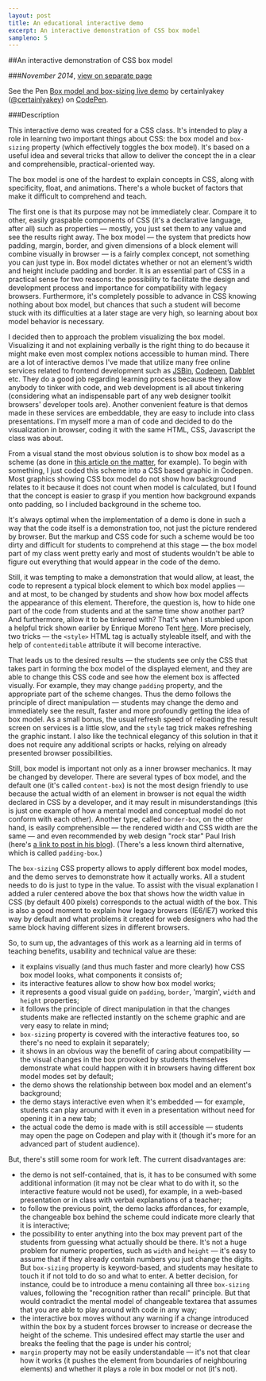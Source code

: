 ```yaml
---
layout: post
title: An educational interactive demo
excerpt: An interactive demonstration of CSS box model
sampleno: 5
---
```


##An interactive demonstration of CSS box model 

###_November 2014_, [view on separate page](http://codepen.io/certainlyakey/full/uLrdj)

<p data-height="800" data-theme-id="5749" data-slug-hash="uLrdj" data-default-tab="result" data-user="certainlyakey" class='codepen'>See the Pen <a href='http://codepen.io/certainlyakey/pen/uLrdj/'>Box model and box-sizing live demo</a> by certainlyakey (<a href='http://codepen.io/certainlyakey'>@certainlyakey</a>) on <a href='http://codepen.io'>CodePen</a>.</p>
<script async src="//assets.codepen.io/assets/embed/ei.js"></script>

###Description

This interactive demo was created for a CSS class. It's intended to play a role in learning two important things about CSS: the box model and `box-sizing` property (which effectively toggles the box model). It's based on a useful idea and several tricks that allow to deliver the concept the in a clear and comprehensible, practical-oriented way.

The box model is one of the hardest to explain concepts in CSS, along with specificity, float, and animations. There's a whole bucket of factors that make it difficult to comprehend and teach. 

The first one is that its purpose may not be immediately clear. Compare it to other, easily graspable components of CSS (it's a declarative language, after all) such as properties — mostly, you just set them to any value and see the results right away.  The box model — the system that predicts how padding, margin, border, and given dimensions of a block element will combine visually in browser — is a fairly complex concept, not something you can just type in. Box model dictates whether or not an element’s width and height include padding and border. It is an essential part of CSS in a practical sense for two reasons: the possibility to facilitate the design and development process and importance for compatibility with legacy browsers. Furthermore, it's completely possible to advance in CSS knowing nothing about box model, but chances that such a student will become stuck with its difficulties at a later stage are very high, so learning about box model behavior is necessary.

I decided then to approach the problem visualizing the box model. Visualizing it and not explaining verbally is the right thing to do because it might make even most complex notions accessible to human mind. There are a lot of interactive demos I've made that utilize many free online services related to frontend development such as [JSBin](http://www.jsbin.com), [Codepen](http://www.codepen.io), [Dabblet](http://dabblet.com/) etc. They do a good job regarding learning process because they allow anybody to tinker with code, and web development is all about tinkering (considering what an indispensable part of any web designer toolkit browsers' developer tools are). Another convenient feature is that demos made in these services are embeddable, they are easy to include into class presentations. I'm myself more a man of code and decided to do the visualization in browser, coding it with the same HTML, CSS, Javascript the class was about.

From a visual stand the most obvious solution is to show box model as a scheme (as done in [this article on the matter](https://css-tricks.com/the-css-box-model/), for example). To begin with something, I just coded this scheme into a CSS based graphic in Codepen. Most graphics showing CSS box model do not show how background relates to it because it does not count when model is calculated, but I found that the concept is easier to grasp if you mention how background expands onto padding, so I included background in the scheme too.

It's always optimal when the implementation of a demo is done in such a way that the code itself is a demonstration too, not just the picture rendered by browser. But the markup and CSS code for such a scheme would be too dirty and difficult for students to comprehend at this stage — the box model part of my class went pretty early and most of students wouldn't be able to figure out everything that would appear in the code of the demo. 

Still, it was tempting to make a demonstration that would allow, at least, the code to represent a typical block element to which box model applies — and at most, to be changed by students and show how box model affects the appearance of this element. Therefore, the question is, how to hide one part of the code from students and at the same time show another part? And furthermore, allow it to be tinkered with? That's when I stumbled upon a helpful trick shown earlier by Enrique Moreno Tent [here](http://codepen.io/dbugger/pen/IstHx). More precisely, two tricks — the `<style>` HTML tag is actually styleable itself, and with the help of `contenteditable` attribute it will become interactive. 

That leads us to the desired results — the students see only the CSS that takes part in forming the box model of the displayed element, and they are able to change this CSS code and see how the element box is affected visually. For example, they may change `padding` property, and the appropriate part of the scheme changes. Thus the demo follows the principle of direct manipulation — students may change the demo and immediately see the result, faster and more profoundly getting the idea of box model. As a small bonus, the usual refresh speed of reloading the result screen on services is a little slow, and the `style` tag trick makes refreshing the graphic instant. I also like the technical elegancy of this solution in that it does not require any additional scripts or hacks, relying on already presented browser possibilities.

Still, box model is important not only as a inner browser mechanics. It may be changed by developer. There are several types of box model, and the default one (it's called `content-box`) is not the most design friendly to use because the actual width of an element in browser is not equal the width declared in CSS by a developer, and it may result in misunderstandings (this is just one example of how a mental model and conceptual model do not conform with each other). Another type, called `border-box`, on the other hand, is easily comprehensible — the rendered width and CSS width are the same — and even recommended by web design "rock star" Paul Irish (here's [a link to post in his blog](http://paulirish.com/2012/box-sizing-border-box-ftw/)). (There's a less known third alternative, which is called `padding-box`.)

The `box-sizing` CSS property allows to apply different box model modes, and the demo serves to demonstrate how it actually works. All a student needs to do is just to type in the value. To assist with the visual explanation I added a ruler centered above the box that shows how the width value in CSS (by default 400 pixels) corresponds to the actual width of the box. This is also a good moment to explain how legacy browsers (IE6/IE7) worked this way by default and what problems it created for web designers who had the same block having different sizes in different browsers.

So, to sum up, the advantages of this work as a learning aid in terms of teaching benefits, usability and technical value are these:

- it explains visually (and thus much faster and more clearly) how CSS box model looks, what components it consists of;
- its interactive features allow to show how box model works;
- it represents a good visual guide on `padding`, `border`, 'margin', `width` and `height` properties;
- it follows the principle of direct manipulation in that the changes students make are reflected instantly on the scheme graphic and are very easy to relate in mind;
- `box-sizing` property is covered with the interactive features too, so there's no need to explain it separately;
- it shows in an obvious way the benefit of caring about compatibility — the visual changes in the box provoked by students themselves demonstrate what could happen with it in browsers having different box model modes set by default;
- the demo shows the relationship between box model and an element's background;
- the demo stays interactive even when it's embedded — for example, students can play around with it even in a presentation without need for opening it in a new tab;
- the actual code the demo is made with is still accessible — students may open the page on Codepen and play with it (though it's more for an advanced part of student audience).

But, there's still some room for work left. The current disadvantages are:

- the demo is not self-contained, that is, it has to be consumed with some additional information (it may not be clear what to do with it, so the interactive feature would not be used), for example, in a web-based presentation or in class with verbal explanations of a teacher;
- to follow the previous point, the demo lacks affordances, for example, the changeable box behind the scheme could indicate more clearly that it is interactive;
- the possibility to enter anything into the box may prevent part of the students from guessing what actually should be there. It's not a huge problem for numeric properties, such as `width` and `height` — it's easy to assume that if they already contain numbers you just change the digits. But `box-sizing` property is keyword-based, and students may hesitate to touch it if not told to do so and what to enter. A better decision, for instance, could be to introduce a menu containing all three `box-sizing` values, following the "recognition rather than recall" principle. But that would contradict the mental model of changeable textarea that assumes that you are able to play around with code in any way; 
- the interactive box moves without any warning if a change introduced within the box by a student forces browser to increase or decrease the height of the scheme. This undesired effect may startle the user and breaks the feeling that the page is under his control;
- `margin` property may not be easily understandable — it's not that clear how it works (it pushes the element from boundaries of neighbouring elements) and whether it plays a role in box model or not (it's not).